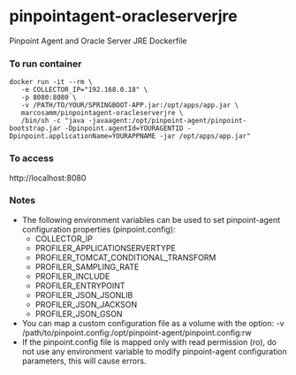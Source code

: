 # pinpointagent-oracleserverjre
Pinpoint Agent and Oracle Server JRE Dockerfile

### To run container
```
docker run -it --rm \
   -e COLLECTOR_IP="192.168.0.18" \
   -p 8080:8080 \
   -v /PATH/TO/YOUR/SPRINGBOOT-APP.jar:/opt/apps/app.jar \
   marcosamm/pinpointagent-oracleserverjre \
   /bin/sh -c "java -javaagent:/opt/pinpoint-agent/pinpoint-bootstrap.jar -Dpinpoint.agentId=YOURAGENTID -Dpinpoint.applicationName=YOURAPPNAME -jar /opt/apps/app.jar"
```

### To access
http://localhost:8080


### Notes
* The following environment variables can be used to set pinpoint-agent configuration properties (pinpoint.config):
   - COLLECTOR_IP
   - PROFILER_APPLICATIONSERVERTYPE
   - PROFILER_TOMCAT_CONDITIONAL_TRANSFORM
   - PROFILER_SAMPLING_RATE
   - PROFILER_INCLUDE
   - PROFILER_ENTRYPOINT
   - PROFILER_JSON_JSONLIB
   - PROFILER_JSON_JACKSON
   - PROFILER_JSON_GSON
* You can map a custom configuration file as a volume with the option: -v /path/to/pinpoint.config:/opt/pinpoint-agent/pinpoint.config:rw
* If the pinpoint.config file is mapped only with read permission (ro), do not use any environment variable to modify pinpoint-agent configuration parameters, this will cause errors.